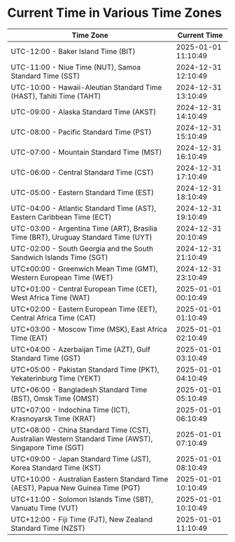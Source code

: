 # Current Time in Various Time Zones

| Time Zone | Current Time |
|-----------|--------------|
| UTC-12:00 - Baker Island Time (BIT) | 2025-01-01 11:10:49 |
| UTC-11:00 - Niue Time (NUT), Samoa Standard Time (SST) | 2024-12-31 12:10:49 |
| UTC-10:00 - Hawaii-Aleutian Standard Time (HAST), Tahiti Time (TAHT) | 2024-12-31 13:10:49 |
| UTC-09:00 - Alaska Standard Time (AKST) | 2024-12-31 14:10:49 |
| UTC-08:00 - Pacific Standard Time (PST) | 2024-12-31 15:10:49 |
| UTC-07:00 - Mountain Standard Time (MST) | 2024-12-31 16:10:49 |
| UTC-06:00 - Central Standard Time (CST) | 2024-12-31 17:10:49 |
| UTC-05:00 - Eastern Standard Time (EST) | 2024-12-31 18:10:49 |
| UTC-04:00 - Atlantic Standard Time (AST), Eastern Caribbean Time (ECT) | 2024-12-31 19:10:49 |
| UTC-03:00 - Argentina Time (ART), Brasília Time (BRT), Uruguay Standard Time (UYT) | 2024-12-31 20:10:49 |
| UTC-02:00 - South Georgia and the South Sandwich Islands Time (SGT) | 2024-12-31 21:10:49 |
| UTC±00:00 - Greenwich Mean Time (GMT), Western European Time (WET) | 2024-12-31 23:10:49 |
| UTC+01:00 - Central European Time (CET), West Africa Time (WAT) | 2025-01-01 00:10:49 |
| UTC+02:00 - Eastern European Time (EET), Central Africa Time (CAT) | 2025-01-01 01:10:49 |
| UTC+03:00 - Moscow Time (MSK), East Africa Time (EAT) | 2025-01-01 02:10:49 |
| UTC+04:00 - Azerbaijan Time (AZT), Gulf Standard Time (GST) | 2025-01-01 03:10:49 |
| UTC+05:00 - Pakistan Standard Time (PKT), Yekaterinburg Time (YEKT) | 2025-01-01 04:10:49 |
| UTC+06:00 - Bangladesh Standard Time (BST), Omsk Time (OMST) | 2025-01-01 05:10:49 |
| UTC+07:00 - Indochina Time (ICT), Krasnoyarsk Time (KRAT) | 2025-01-01 06:10:49 |
| UTC+08:00 - China Standard Time (CST), Australian Western Standard Time (AWST), Singapore Time (SGT) | 2025-01-01 07:10:49 |
| UTC+09:00 - Japan Standard Time (JST), Korea Standard Time (KST) | 2025-01-01 08:10:49 |
| UTC+10:00 - Australian Eastern Standard Time (AEST), Papua New Guinea Time (PGT) | 2025-01-01 10:10:49 |
| UTC+11:00 - Solomon Islands Time (SBT), Vanuatu Time (VUT) | 2025-01-01 10:10:49 |
| UTC+12:00 - Fiji Time (FJT), New Zealand Standard Time (NZST) | 2025-01-01 11:10:49 |
